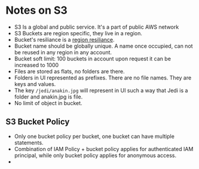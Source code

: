 # Notes on S3

- S3 Is a global and public service. It's a part of public AWS network
- S3 Buckets are region specific, they live in a region. 
- Bucket's resiliance is a [region resiliance](./infraNotes.md#resiliance).
- Bucket name should be globally unique. A name once occupied, can not be reused in any region in any account.
- Bucket soft limit: 100 buckets in account upon request it can be increased to 1000
- Files are stored as flats, no folders are there. 
- Folders in UI represented as prefixes. There are no file names. They are keys and values.
- The key `/jedi/anakin.jpg` will represent in UI such a way that Jedi is a folder and anakin.jpg is file.
- No limit of object in bucket.

## S3 Bucket Policy

- Only one bucket policy per bucket, one bucket can have multiple statements.
- Combination of IAM Policy + bucket policy applies for authenticated IAM principal, while only bucket policy applies for anonymous access.
- 
